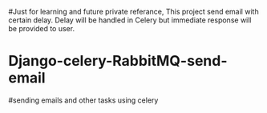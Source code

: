 
#Just for learning and future private referance, This project send email with certain delay. Delay will be handled in Celery but immediate response will be provided to user.



# Django-celery-RabbitMQ-send-email
#sending emails and other tasks using celery 
